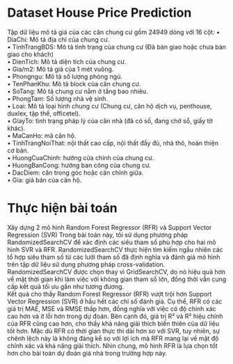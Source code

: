 # Dataset House Price Prediction
Tập dữ liệu mô tả giá 
của các căn chung cư gồm 24949 dòng với 16 cột: 
• DiaChi: Mô tả địa chỉ của chung cư.  
• TinhTrangBDS: Mô tả tình trạng của chung cư (Đã bàn giao hoặc chưa bàn giao cho khách)  
• DienTich: Mô tả diện tích của chung cư.  
• Gia/m2: Mô tả giá của 1 mét vuông.   
• Phongngu: Mô tả số lượng phòng ngủ.   
• TenPhanKhu: Mô tả block của căn chung cư.   
• SoTang: Mô tả chung cư nằm ở tầng bao nhiêu.   
• PhongTam: Số lượng nhà vệ sinh.  
• Loai: Mô tả loại hình chung cư (Chung cư, căn hộ dịch vụ, penthouse, duxlex, tập thể, officetel).  
• GiayTo: tình trạng pháp lý của căn nhà (đã có số, đang chờ sổ, giấy tờ khác).  
• MaCanHo: mã căn hộ.  
• TinhTrangNoiThat: nội thất cao cấp, nội thất đầy đủ, nhà thô, hoàn thiện cơ bản.  
• HuongCuaChinh: hướng cửa chính của chung cư.  
• HuongBanCong: hướng ban công của chung cư.  
• DacDiem: căn trong góc hoặc căn chính giữa.  
• Gia: giá bán của căn hộ.  

# Thực hiện bài toán
Xây dựng 2 mô hình Random Forest Regressor (RFR) và Support Vector Regression (SVR)
Trong bài toán này, tôi sử dụng phương pháp RandomizedSearchCV để xác định các siêu tham số phù hợp cho hai mô hình SVR và RFR. RandomizedSearchCV thực hiện tìm kiếm ngẫu nhiên các tổ hợp siêu tham số từ các lưới tham số đã định nghĩa và đánh giá mô hình trên tập dữ liệu sử dụng phương pháp cross-validation. RandomizedSearchCV được chọn thay vì GridSearchCV, do nó hiệu quả hơn về mặt thời gian khi làm việc với không gian tham số lớn, đồng thời vẫn cung cấp kết quả tối ưu gần như tương đương.  
Kết quả cho thấy Random Forest Regressor (RFR) vượt trội hơn Support Vector Regression (SVR) ở hầu hết các chỉ số đánh giá. Cụ thể, RFR có các giá trị MAE, MSE và RMSE thấp hơn, đồng nghĩa với việc có độ chính xác cao hơn và ít lỗi hơn trong dự đoán. Bên cạnh đó, giá trị R² và R² hiệu chỉnh của RFR cũng cao hơn, cho thấy khả năng giải thích biến thiên của dữ liệu tốt hơn. Mặc dù RFR có thời gian thực thi dài hơn so với SVR, tuy nhiên, sự chênh lệch này là không đáng kể so với lợi ích mà RFR mang lại về mặt độ chính xác và khả năng giải thích. Nhìn chung, mô hình RFR là lựa chọn tốt hơn cho bài toán dự đoán giá nhà 
trong trường hợp này. 



